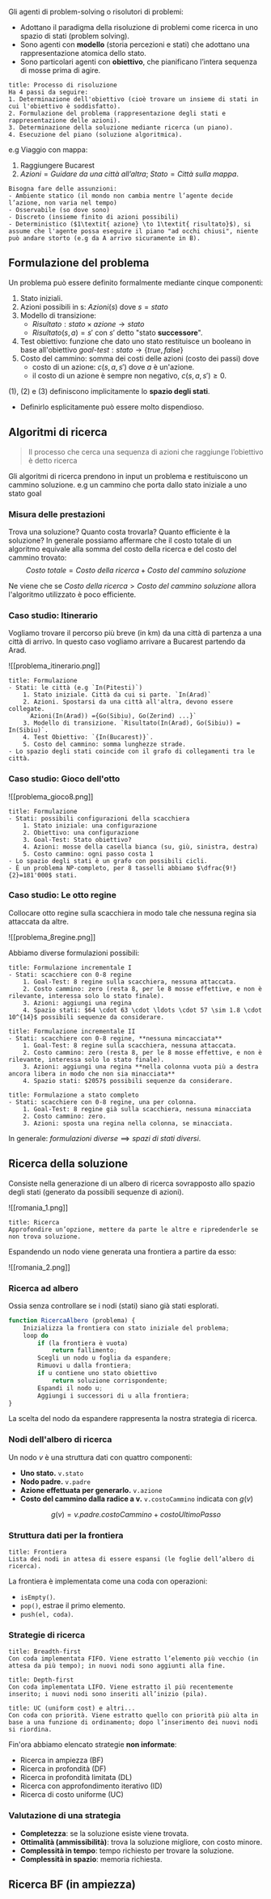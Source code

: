Gli agenti di problem-solving o risolutori di problemi:
- Adottano il paradigma della risoluzione di problemi come ricerca in uno spazio di stati (problem solving).
- Sono agenti con **modello** (storia percezioni e stati) che adottano una rappresentazione atomica dello stato.
- Sono particolari agenti con **obiettivo**, che pianificano l’intera sequenza di mosse prima di agire.

```ad-def
title: Processo di risoluzione
Ha 4 passi da seguire:
1. Determinazione dell'obiettivo (cioè trovare un insieme di stati in cui l'obiettivo è soddisfatto).
2. Formulazione del problema (rappresentazione degli stati e rappresentazione delle azioni).
3. Determinazione della soluzione mediante ricerca (un piano).
4. Esecuzione del piano (soluzione algoritmica).
```
e.g Viaggio con mappa:
1. Raggiungere Bucarest
2. $Azioni = \textit{Guidare da una città all'altra}$; $Stato = \textit{Città sulla mappa}$.

```ad-help
Bisogna fare delle assunzioni:
- Ambiente statico (il mondo non cambia mentre l’agente decide l’azione, non varia nel tempo)
- Osservabile (so dove sono)
- Discreto (insieme finito di azioni possibili)
- Deterministico ($1\textit{ azione} \to 1\textit{ risultato}$), si assume che l'agente possa eseguire il piano "ad occhi chiusi", niente può andare storto (e.g da A arrivo sicuramente in B).
```
## Formulazione del problema
 Un problema può essere definito formalmente mediante cinque componenti:
 1. Stato iniziali.
 2. Azioni possibili in s: $Azioni(s)$ dove $s = stato$
 3. Modello di transizione: 
	 - $Risultato:\textit{stato}\times\textit{azione}\to\textit{stato}$
	 - $Risultato(s,a) = s'$ con $s'$ detto "stato **successore**".
4. Test obiettivo: funzione che dato uno stato restituisce un booleano in base all'obiettivo $\textit{goal-test}:stato\to\{true,false\}$
5. Costo del cammino: somma dei costi delle azioni (costo dei passi) dove
	- costo di un azione: $c(s,a,s')$ dove $a$ è un'azione.
	- il costo di un azione è sempre non negativo, $c(s,a,s') \geq 0$.

(1), (2) e (3) definiscono implicitamente lo **spazio degli stati**. 
- Definirlo esplicitamente può essere molto dispendioso.

## Algoritmi di ricerca
> Il processo che cerca una sequenza di azioni che raggiunge l’obiettivo è detto ricerca

Gli algoritmi di ricerca prendono in input un problema e restituiscono un cammino soluzione. 
e.g un cammino che porta dallo stato iniziale a uno stato goal

### Misura delle prestazioni
Trova una soluzione? Quanto costa trovarla? Quanto efficiente è la soluzione?
In generale possiamo affermare che il costo totale di un algoritmo equivale alla somma del costo della ricerca e del costo del cammino trovato:
$$ \textit{Costo totale} = \textit{Costo della ricerca} +  
\textit{Costo del cammino soluzione} $$

Ne viene che se $\textit{Costo della ricerca} > \textit{Costo del cammino soluzione}$ allora l'algoritmo utilizzato è poco efficiente.

### Caso studio: Itinerario
Vogliamo trovare il percorso più breve (in km) da una città di partenza a una città di arrivo. In questo caso vogliamo arrivare a Bucarest partendo da Arad.

![[problema_itinerario.png]]

```ad-note
title: Formulazione
- Stati: le città (e.g `In(Pitesti)`)
	1. Stato iniziale. Città da cui si parte. `In(Arad)`
	2. Azioni. Spostarsi da una città all'altra, devono essere collegate.
	 `Azioni(In(Arad)) ={Go(Sibiu), Go(Zerind) ...}`
	3. Modello di transizione. `Risultato(In(Arad), Go(Sibiu)) = In(Sibiu)`.
	4. Test Obiettivo: `{In(Bucarest)}`.
	5. Costo del cammino: somma lunghezze strade.
- Lo spazio degli stati coincide con il grafo di collegamenti tra le città.
```

### Caso studio: Gioco dell'otto

![[problema_gioco8.png]]

```ad-note
title: Formulazione
- Stati: possibili configurazioni della scacchiera
	1. Stato iniziale: una configurazione
    2. Obiettivo: una configurazione
    3. Goal-Test: Stato obiettivo?
    4. Azioni: mosse della casella bianca (su, giù, sinistra, destra)
    5. Costo cammino: ogni passo costa 1
- Lo spazio degli stati è un grafo con possibili cicli.
- È un problema NP-completo, per 8 tasselli abbiamo $\dfrac{9!}{2}=181'000$ stati.
```

### Caso studio: Le otto regine
Collocare otto regine sulla scacchiera in modo tale che nessuna regina sia attaccata da altre.

![[problema_8regine.png]]

Abbiamo diverse formulazioni possibili:

```ad-note
title: Formulazione incrementale I
- Stati: scacchiere con 0-8 regine
	1. Goal-Test: 8 regine sulla scacchiera, nessuna attaccata.
	2. Costo cammino: zero (resta 8, per le 8 mosse effettive, e non è rilevante, interessa solo lo stato finale).
	3. Azioni: aggiungi una regina
	4. Spazio stati: $64 \cdot 63 \cdot \ldots \cdot 57 \sim 1.8 \cdot 10^{14}$ possibili sequenze da considerare.
```

```ad-note
title: Formulazione incrementale II
- Stati: scacchiere con 0-8 regine, **nessuna mincacciata**
	1. Goal-Test: 8 regine sulla scacchiera, nessuna attaccata.
	2. Costo cammino: zero (resta 8, per le 8 mosse effettive, e non è rilevante, interessa solo lo stato finale).
	3. Azioni: aggiungi una regina **nella colonna vuota più a destra ancora libera in modo che non sia minacciata**
	4. Spazio stati: $2057$ possibili sequenze da considerare.
```


```ad-note
title: Formulazione a stato completo
- Stati: scacchiere con 0-8 regine, una per colonna.
	1. Goal-Test: 8 regine già sulla scacchiera, nessuna minacciata
	2. Costo cammino: zero.
	3. Azioni: sposta una regina nella colonna, se minacciata.
```

In generale: $\textit{formulazioni diverse}\implies\textit{spazi di stati diversi}$.

## Ricerca della soluzione
Consiste nella generazione di un albero di ricerca sovrapposto allo spazio degli stati (generato da possibili sequenze di azioni). 

![[romania_1.png]]

```ad-def
title: Ricerca
Approfondire un’opzione, mettere da parte le altre e ripredenderle se non trova soluzione.
```

Espandendo un nodo viene generata una frontiera a partire da esso:

![[romania_2.png]]

### Ricerca ad albero
Ossia senza controllare se i nodi (stati) siano già stati esplorati.

```javascript
function RicercaAlbero (problema) { 
	Inizializza la frontiera con stato iniziale del problema;
	loop do  
		if (la frontiera è vuota)
			return fallimento;  
		Scegli un nodo u foglia da espandere; 
		Rimuovi u dalla frontiera;
		if u contiene uno stato obiettivo
			return soluzione corrispondente;
		Espandi il nodo u;
		Aggiungi i successori di u alla frontiera;
}
```

La scelta del nodo da espandere rappresenta la nostra strategia di ricerca.

### Nodi dell'albero di ricerca
Un nodo $v$ è una struttura dati con quattro componenti:
- **Uno stato.** `v.stato`
- **Nodo padre.** `v.padre`
- **Azione effettuata per generarlo.** `v.azione`
- **Costo del cammino dalla radice a v.** `v.costoCammino` indicata con $g(v)$

$$g(v) = \textit{v.padre.costoCammino}+\textit{costoUltimoPasso}$$

### Struttura dati per la frontiera
```ad-def
title: Frontiera
Lista dei nodi in attesa di essere espansi (le foglie dell’albero di ricerca).
```
La frontiera è implementata come una coda con operazioni:
- `isEmpty()`.
- `pop()`, estrae il primo elemento.
- `push(el, coda)`.

### Strategie di ricerca
```ad-def
title: Breadth-first
Con coda implementata FIFO. Viene estratto l’elemento più vecchio (in attesa da più tempo); in nuovi nodi sono aggiunti alla fine.
```

```ad-def
title: Depth-first
Con coda implementata LIFO. Viene estratto il più recentemente inserito; i nuovi nodi sono inseriti all’inizio (pila).
```

```ad-def
title: UC (uniform cost) e altri...
Con coda con priorità. Viene estratto quello con priorità più alta in base a una funzione di ordinamento; dopo l’inserimento dei nuovi nodi si riordina.
```

Fin'ora abbiamo elencato strategie **non informate**:
- Ricerca in ampiezza (BF)  
- Ricerca in profondità (DF)  
- Ricerca in profondità limitata (DL)  
- Ricerca con approfondimento iterativo (ID) 
- Ricerca di costo uniforme (UC)

### Valutazione di una strategia
- **Completezza**: se la soluzione esiste viene trovata.
- **Ottimalità (ammissibilità)**: trova la soluzione migliore, con costo minore.
- **Complessità in tempo**: tempo richiesto per trovare la soluzione.
- **Complessità in spazio**: memoria richiesta.

## Ricerca BF (in ampiezza)